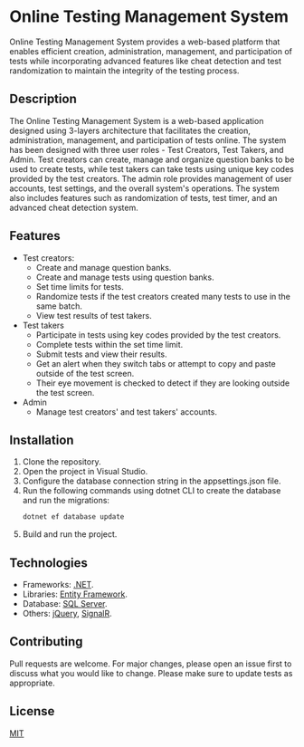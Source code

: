 # Online Testing Management System

Online Testing Management System provides a web-based platform that enables efficient creation, administration, management, and participation of tests while incorporating advanced features like cheat detection and test randomization to maintain the integrity of the testing process.

## Description

The Online Testing Management System is a web-based application designed using 3-layers architecture that facilitates the creation, administration, management, and participation of tests online. The system has been designed with three user roles - Test Creators, Test Takers, and Admin. Test creators can create, manage and organize question banks to be used to create tests, while test takers can take tests using unique key codes provided by the test creators. The admin role provides management of user accounts, test settings, and the overall system's operations. The system also includes features such as randomization of tests, test timer, and an advanced cheat detection system.

## Features

- Test creators:
  - Create and manage question banks.
  - Create and manage tests using question banks.
  - Set time limits for tests.
  - Randomize tests if the test creators created many tests to use in the same batch.
  - View test results of test takers.
- Test takers
  - Participate in tests using key codes provided by the test creators.
  - Complete tests within the set time limit.
  - Submit tests and view their results.
  - Get an alert when they switch tabs or attempt to copy and paste outside of the test screen.
  - Their eye movement is checked to detect if they are looking outside the test screen.
- Admin
  - Manage test creators' and test takers' accounts.

## Installation

1. Clone the repository.
2. Open the project in Visual Studio.
3. Configure the database connection string in the appsettings.json file.
4. Run the following commands using dotnet CLI to create the database and run the migrations:
   ```sh
   dotnet ef database update
   ```
5. Build and run the project.

## Technologies

- Frameworks: [.NET](https://dotnet.microsoft.com/en-us/).
- Libraries: [Entity Framework](https://docs.microsoft.com/en-us/ef/).
- Database: [SQL Server](https://www.microsoft.com/en-us/sql-server/sql-server-downloads).
- Others: [jQuery](https://jquery.com/), [SignalR](https://dotnet.microsoft.com/en-us/apps/aspnet/signalr).

## Contributing

Pull requests are welcome. For major changes, please open an issue first to discuss what you would like to change. Please make sure to update tests as appropriate.

## License

[MIT](https://choosealicense.com/licenses/mit/)
